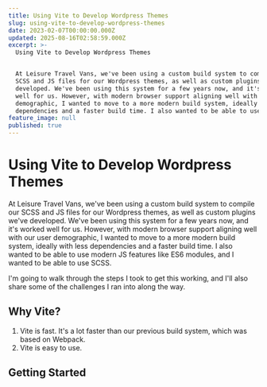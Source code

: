 ```yaml
---
title: Using Vite to Develop Wordpress Themes
slug: using-vite-to-develop-wordpress-themes
date: 2023-02-07T00:00:00.000Z
updated: 2025-08-16T02:58:59.000Z
excerpt: >-
  Using Vite to Develop Wordpress Themes


  At Leisure Travel Vans, we've been using a custom build system to compile our
  SCSS and JS files for our Wordpress themes, as well as custom plugins we've
  developed. We've been using this system for a few years now, and it's worked
  well for us. However, with modern browser support aligning well with our user
  demographic, I wanted to move to a more modern build system, ideally with less
  dependencies and a faster build time. I also wanted to be able to use mo
feature_image: null
published: true
---
```

# Using Vite to Develop Wordpress Themes

At Leisure Travel Vans, we've been using a custom build system to compile our SCSS and JS files for our Wordpress themes, as well as custom plugins we've developed. We've been using this system for a few years now, and it's worked well for us. However, with modern browser support aligning well with our user demographic, I wanted to move to a more modern build system, ideally with less dependencies and a faster build time. I also wanted to be able to use modern JS features like ES6 modules, and I wanted to be able to use SCSS.

I'm going to walk through the steps I took to get this working, and I'll also share some of the challenges I ran into along the way.

## Why Vite?

1. Vite is fast. It's a lot faster than our previous build system, which was based on Webpack.
2. Vite is easy to use.

## Getting Started
